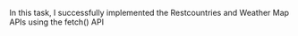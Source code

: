 In this task, I successfully implemented the Restcountries and Weather Map APIs using the fetch() API
